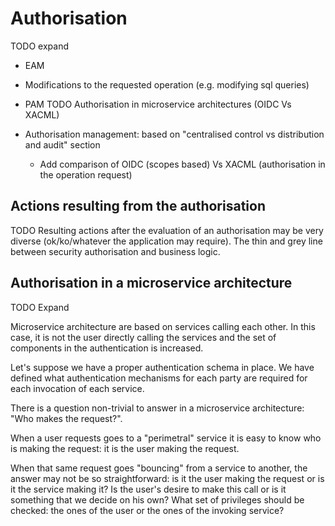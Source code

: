 # Authorisation

TODO expand

- EAM
- Modifications to the requested operation (e.g. modifying sql queries)
- PAM
TODO Authorisation in microservice architectures (OIDC Vs XACML)

- Authorisation management: based on "centralised control vs distribution and audit" section
  + Add comparison of OIDC (scopes based) Vs XACML (authorisation in the operation request)

## Actions resulting from the authorisation

TODO Resulting actions after the evaluation of an authorisation may be very diverse (ok/ko/whatever the application may require). The thin and grey line between security authorisation and business logic.

## Authorisation in a microservice architecture

TODO Expand

Microservice architecture are based on services calling each other. In this case, it is not the user directly calling the services and the set of components in the authentication is increased.

Let's suppose we have a proper authentication schema in place. We have defined what authentication mechanisms for each party are required for each invocation of each service.

There is a question non-trivial to answer in a microservice architecture: "Who makes the request?".

When a user requests goes to a "perimetral" service it is easy to know who is making the request: it is the user making the request.

When that same request goes "bouncing" from a service to another, the answer may not be so straightforward: is it the user making the request or is it the service making it? Is the user's desire to make this call or is it something that we decide on his own? What set of privileges should be checked: the ones of the user or the ones of the invoking service?

